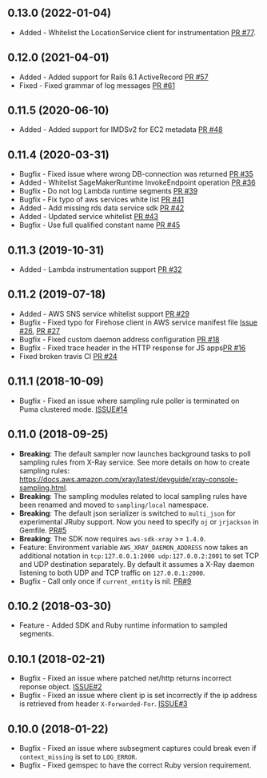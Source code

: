 0.13.0 (2022-01-04)
-------------------
* Added - Whitelist the LocationService client for instrumentation [PR #77](https://github.com/aws/aws-xray-sdk-ruby/pull/77).

0.12.0 (2021-04-01)
-------------------
* Added - Added support for Rails 6.1 ActiveRecord [PR #57](https://github.com/aws/aws-xray-sdk-ruby/pull/57)
* Fixed - Fixed grammar of log messages [PR #61](https://github.com/aws/aws-xray-sdk-ruby/pull/61)

0.11.5 (2020-06-10)
-------------------
* Added - Added support for IMDSv2 for EC2 metadata [PR #48](https://github.com/aws/aws-xray-sdk-ruby/pull/48)

0.11.4 (2020-03-31)
-------------------
* Bugfix - Fixed issue where wrong DB-connection was returned [PR #35](https://github.com/aws/aws-xray-sdk-ruby/pull/35)
* Added - Whitelist SageMakerRuntime InvokeEndpoint operation [PR #36](https://github.com/aws/aws-xray-sdk-ruby/pull/36)
* Bugfix - Do not log Lambda runtime segments [PR #39](https://github.com/aws/aws-xray-sdk-ruby/pull/39)
* Bugfix - Fix typo of aws services white list [PR #41](https://github.com/aws/aws-xray-sdk-ruby/pull/41)
* Added - Add missing rds data service sdk [PR #42](https://github.com/aws/aws-xray-sdk-ruby/pull/42)
* Added - Updated service whitelist [PR #43](https://github.com/aws/aws-xray-sdk-ruby/pull/43)
* Bugfix - Use full qualified constant name [PR #45](https://github.com/aws/aws-xray-sdk-ruby/pull/45)

0.11.3 (2019-10-31)
-------------------
* Added - Lambda instrumentation support [PR #32](https://github.com/aws/aws-xray-sdk-ruby/pull/32)

0.11.2 (2019-07-18)
-------------------
* Added - AWS SNS service whitelist support [PR #29](https://github.com/aws/aws-xray-sdk-ruby/pull/29)
* Bugfix - Fixed typo for Firehose client in AWS service manifest file [Issue #26](https://github.com/aws/aws-xray-sdk-ruby/issues/26), [PR #27](https://github.com/aws/aws-xray-sdk-ruby/pull/27)
* Bugfix - Fixed custom daemon address configuration [PR #18](https://github.com/aws/aws-xray-sdk-ruby/pull/18)
* Bugfix - Fixed trace header in the HTTP response for JS apps[PR #16](https://github.com/aws/aws-xray-sdk-ruby/pull/16)
* Fixed broken travis CI [PR #24](https://github.com/aws/aws-xray-sdk-ruby/pull/24)

0.11.1 (2018-10-09)
-------------------
* Bugfix - Fixed an issue where sampling rule poller is terminated on Puma clustered mode. [ISSUE#14](https://github.com/aws/aws-xray-sdk-ruby/issues/14)

0.11.0 (2018-09-25)
-------------------
* **Breaking**: The default sampler now launches background tasks to poll sampling rules from X-Ray service. See more details on how to create sampling rules: https://docs.aws.amazon.com/xray/latest/devguide/xray-console-sampling.html.
* **Breaking**: The sampling modules related to local sampling rules have been renamed and moved to `sampling/local` namespace.
* **Breaking**: The default json serializer is switched to `multi_json` for experimental JRuby support. Now you need to specify `oj` or `jrjackson` in Gemfile. [PR#5](https://github.com/aws/aws-xray-sdk-ruby/pull/5)
* **Breaking**: The SDK now requires `aws-sdk-xray` >= `1.4.0`.
* Feature: Environment variable `AWS_XRAY_DAEMON_ADDRESS` now takes an additional notation in `tcp:127.0.0.1:2000 udp:127.0.0.2:2001` to set TCP and UDP destination separately. By default it assumes a X-Ray daemon listening to both UDP and TCP traffic on `127.0.0.1:2000`.
* Bugfix - Call only once if `current_entity` is nil. [PR#9](https://github.com/aws/aws-xray-sdk-ruby/pull/9)

0.10.2 (2018-03-30)
-------------------
* Feature - Added SDK and Ruby runtime information to sampled segments.

0.10.1 (2018-02-21)
-------------------
* Bugfix - Fixed an issue where patched net/http returns incorrect reponse object. [ISSUE#2](https://github.com/aws/aws-xray-sdk-ruby/issues/2)
* Bugfix - Fixed an issue where client ip is set incorrectly if the ip address is retrieved from header `X-Forwarded-For`. [ISSUE#3](https://github.com/aws/aws-xray-sdk-ruby/issues/3)

0.10.0 (2018-01-22)
-------------------
* Bugfix - Fixed an issue where subsegment captures could break even if `context_missing` is set to `LOG_ERROR`.
* Bugfix - Fixed gemspec to have the correct Ruby version requirement.

